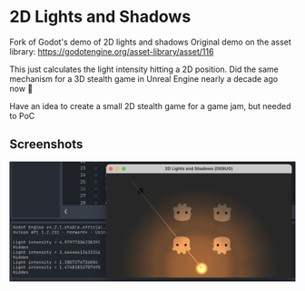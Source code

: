 
# 2D Lights and Shadows

Fork of Godot's demo of 2D lights and shadows
Original demo on the asset library: https://godotengine.org/asset-library/asset/116

This just calculates the light intensity hitting a 2D position. Did the same mechanism for a 3D stealth game in Unreal Engine nearly a decade ago now 👴 

Have an idea to create a small 2D stealth game for a game jam, but needed to PoC

## Screenshots

![Screenshot](screenshots/lights.png)
